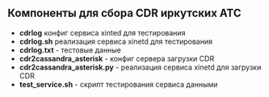 ## Компоненты для сбора CDR иркутских АТС

- **cdrlog** конфиг сервиса xinted для тестирования
- **cdrlog.sh** реализация сервиса xinetd для тестирования
- **cdrlog.txt** - тестовые данные
- **cdr2cassandra_asterisk** - конфиг сервера загрузки CDR
- **cdr2cassandra_asterisk.py** - реализация сервиса xinetd для загрузки CDR
- **test_service.sh** - скрипт тестирования сервиса данными